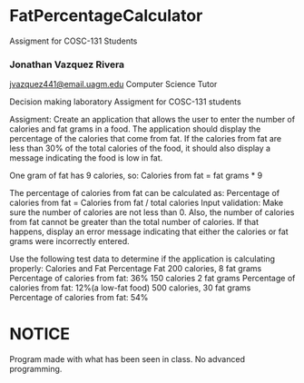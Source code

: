 # FatPercentageCalculator
Assigment for COSC-131 Students

### Jonathan Vazquez Rivera
jvazquez441@email.uagm.edu
Computer Science Tutor

Decision making laboratory
Assigment for COSC-131 students

Assigment:	Create an application that allows the user to enter the number of calories and fat grams in a food.
The application should display the percentage of the calories that come from fat. If the calories
from fat are less than 30% of the total calories of the food, it should also display a message
indicating the food is low in fat.

One gram of fat has 9 calories, so:
Calories from fat = fat grams * 9

The percentage of calories from fat can be calculated as:
Percentage of calories from fat = Calories from fat / total calories
Input validation: Make sure the number of calories are not less than 0. Also, the number of
calories from fat cannot be greater than the total number of calories. If that happens, display an
error message indicating that either the calories or fat grams were incorrectly entered.

Use the following test data to determine if the application is calculating properly:
Calories and Fat Percentage Fat
200 calories, 8 fat grams Percentage of calories from fat: 36%
150 calories 2 fat grams Percentage of calories from fat: 12%(a low-fat food)
500 calories, 30 fat grams Percentage of calories from fat: 54%

# **NOTICE**
Program made with what has been seen in class. No advanced programming.
